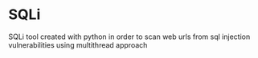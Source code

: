 # SQLi
SQLi tool created with python in order to scan web urls from sql injection vulnerabilities using multithread approach   
